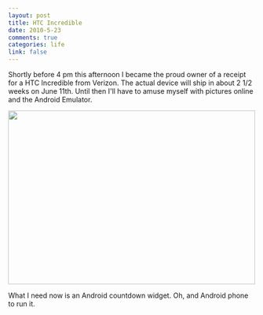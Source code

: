```yaml
--- 
layout: post
title: HTC Incredible
date: 2010-5-23
comments: true
categories: life
link: false
---
```

Shortly before 4 pm this afternoon I became the proud owner of a receipt for a HTC Incredible from Verizon. The actual device will ship in about 2 1/2 weeks on June 11th. Until then I'll have to amuse myself with pictures online and the Android Emulator.

<a href="http://zanshin.net/wp-content/uploads/2010/05/incredible.png"><img class="aligncenter size-full wp-image-2345" title="incredible" src="http://zanshin.net/wp-content/uploads/2010/05/incredible.png" alt="" width="503" height="353" /></a>

What I need now is an Android countdown widget. Oh, and Android phone to run it.
